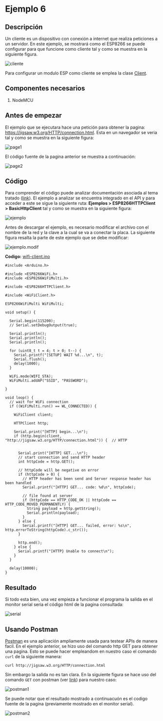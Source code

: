# Ejemplo 6

## Descripción

Un cliente es un dispositivo con conexión a internet que realiza peticiones a un servidor. En este ejemplo, se mostrará como el ESP8266 se puede configurar para que funcione como cliente tal y como se muestra en la siguiente figura.

![cliente](https://arduino-esp8266.readthedocs.io/en/2.5.0/_images/esp8266-client.png)

Para configurar un modulo ESP como cliente se emplea la clase [Client](https://arduino-esp8266.readthedocs.io/en/2.5.0/esp8266wifi/client-class.html).

## Componentes necesarios

1. NodeMCU

## Antes de empezar

El ejemplo que se ejecutara hace una petición para obtener la pagina: https://jigsaw.w3.org/HTTP/connection.html. Esta en un navegador se veria tal y como se muestra en la siguiente figura:

![page1](page1.png)

El código fuente de la pagina anterior se muestra a continuación:

![page2](page2.png)

## Código

Para comprender el código puede analizar documentación asociada al tema tratado ([link](https://esp8266-arduino-spanish.readthedocs.io/es/latest/esp8266wifi/client-examples.html#instantiate-the-client)). El ejemplo a analizar se encuentra integrado en el API y para acceder a este se sigue la siguiente ruta: **Ejemplos > ESP8266HTTPClient > BasicHttpClient** tal y como se muestra en la siguiente figura:

![ejemplo](cliente-ejemplo.png)

Antes de descargar el ejemplo, es necesario modificar el archivo con el nombre de la red y la clave a la cual se va a conectar la placa. La siguiente figura resalta la parte de este ejemplo que se debe modificar:

![ejemplo.modif](ssid-cliente.png)

**Codigo:** [wifi-client.ino](wifi-client/wifi-client.ino)

```arduino
#include <Arduino.h>

#include <ESP8266WiFi.h>
#include <ESP8266WiFiMulti.h>

#include <ESP8266HTTPClient.h>

#include <WiFiClient.h>

ESP8266WiFiMulti WiFiMulti;

void setup() {

  Serial.begin(115200);
  // Serial.setDebugOutput(true);

  Serial.println();
  Serial.println();
  Serial.println();

  for (uint8_t t = 4; t > 0; t--) {
    Serial.printf("[SETUP] WAIT %d...\n", t);
    Serial.flush();
    delay(1000);
  }

  WiFi.mode(WIFI_STA);
  WiFiMulti.addAP("SSID", "PASSWORD");

}

void loop() {
  // wait for WiFi connection
  if ((WiFiMulti.run() == WL_CONNECTED)) {

    WiFiClient client;

    HTTPClient http;

    Serial.print("[HTTP] begin...\n");
    if (http.begin(client, "http://jigsaw.w3.org/HTTP/connection.html")) {  // HTTP


      Serial.print("[HTTP] GET...\n");
      // start connection and send HTTP header
      int httpCode = http.GET();

      // httpCode will be negative on error
      if (httpCode > 0) {
        // HTTP header has been send and Server response header has been handled
        Serial.printf("[HTTP] GET... code: %d\n", httpCode);

        // file found at server
        if (httpCode == HTTP_CODE_OK || httpCode == HTTP_CODE_MOVED_PERMANENTLY) {
          String payload = http.getString();
          Serial.println(payload);
        }
      } else {
        Serial.printf("[HTTP] GET... failed, error: %s\n", http.errorToString(httpCode).c_str());
      }

      http.end();
    } else {
      Serial.printf("[HTTP} Unable to connect\n");
    }
  }

  delay(10000);
}
```

## Resultado

Si todo esta bien, una vez empieza a funcionar el programa la salida en el monitor serial seria el código html de la pagina consultada:

![serial](get-serial.png)

## Usando Postman

[Postman](https://www.postman.com/) es una aplicación ampliamente usada para testear APIs de manera facil. En el ejemplo anterior, se hizo uso del comando http GET para obtener una pagina. Esto se puede hacer empleandom en nuestro caso el comando ```curl``` de la siguiente manera:

```
curl http://jigsaw.w3.org/HTTP/connection.html
```

Sin embargo la salida no es tan clara. En la siguiente figura se hace uso del comando ```GET``` con postman (ver [link](https://learning.postman.com/docs/getting-started/sending-the-first-request/)) para nuestro caso:

![postman1](postman-get1.png)

Se puede notar que el resultado mostrado a continuacuón es el codigo fuente de la pagina (previamente mostrado en el monitor serial).

![postman2](postman-get2.png)
